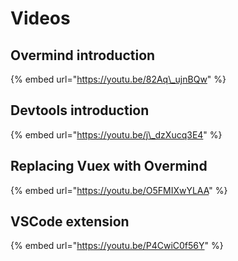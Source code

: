 # Videos

## Overmind introduction

{% embed url="https://youtu.be/82Aq\_ujnBQw" %}

## Devtools introduction

{% embed url="https://youtu.be/j\_dzXucq3E4" %}

## Replacing Vuex with Overmind

{% embed url="https://youtu.be/O5FMIXwYLAA" %}

## VSCode extension

{% embed url="https://youtu.be/P4CwiC0f56Y" %}



